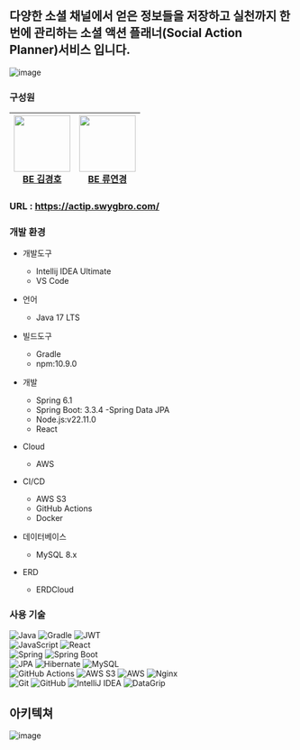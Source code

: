 ## 다양한 소셜 채널에서 얻은 정보들을 저장하고 실천까지 한 번에 관리하는 소셜 액션 플래너(Social Action Planner)서비스 입니다.

![image](https://github.com/user-attachments/assets/a8c06ebf-437f-40fa-800d-ed6674b688da)

### 구성원
| <a href="https://github.com/sgn07124"><img src="https://github.com/sgn07124.png" width="100px"><br>BE 김경호</a> | <a href="https://github.com/celinayk"><img src="https://github.com/celinayk.png" width="100px"><br>BE 류연경</a> |
|-----|-----|


### URL  : https://actip.swygbro.com/

### 개발 환경
- 개발도구
  - Intellij IDEA Ultimate
  - VS Code
- 언어
  - Java 17 LTS
- 빌드도구
  - Gradle
  - npm:10.9.0
- 개발
  - Spring 6.1
  - Spring Boot: 3.3.4
  -Spring Data JPA
  - Node.js:v22.11.0
  - React
    
- Cloud
  - AWS 
- CI/CD
  - AWS S3
  - GitHub Actions
  - Docker
- 데이터베이스
  - MySQL 8.x
- ERD
  - ERDCloud

### 사용 기술
![Java](https://img.shields.io/badge/java-%23ED8B00.svg?style=for-the-badge&logo=openjdk&logoColor=white)
![Gradle](https://img.shields.io/badge/Gradle-02303A.svg?style=for-the-badge&logo=gradle&logoColor=white)
![JWT](https://img.shields.io/badge/JWT-black?style=for-the-badge&logo=JSON%20web%20tokens)
<br>
![JavaScript](https://img.shields.io/badge/JavaScript-F7DF1E.svg?style=for-the-badge&logo=javascript&logoColor=black)
![React](https://img.shields.io/badge/React-61DAFB.svg?style=for-the-badge&logo=react&logoColor=black)
<br>
![Spring](https://img.shields.io/badge/spring-%236DB33F.svg?style=for-the-badge&logo=spring&logoColor=white)
![Spring Boot](https://img.shields.io/badge/Spring_Boot-%236DB33F.svg?style=for-the-badge&logo=spring-boot&logoColor=white)
<br>
![JPA](https://img.shields.io/badge/JPA-007396.svg?style=for-the-badge&logo=java&logoColor=white)
![Hibernate](https://img.shields.io/badge/Hibernate-59666C.svg?style=for-the-badge&logo=hibernate&logoColor=white)
![MySQL](https://img.shields.io/badge/MySQL-blue?style=for-the-badge&logo=MySQL)
<br>
![GitHub Actions](https://img.shields.io/badge/github%20actions-%232671E5.svg?style=for-the-badge&logo=githubactions&logoColor=white)
![AWS S3](https://img.shields.io/badge/Amazon%20S3-569A31.svg?style=for-the-badge&logo=amazon-s3&logoColor=white)
![AWS](https://img.shields.io/badge/Amazon%20AWS-232F3E.svg?style=for-the-badge&logo=amazon-aws&logoColor=white)
![Nginx](https://img.shields.io/badge/nginx-%23009639.svg?style=for-the-badge&logo=nginx&logoColor=white)
<br>
![Git](https://img.shields.io/badge/Git-F05032.svg?style=for-the-badge&logo=git&logoColor=white)
![GitHub](https://img.shields.io/badge/GitHub-181717.svg?style=for-the-badge&logo=github&logoColor=white)
![IntelliJ IDEA](https://img.shields.io/badge/IntelliJ_IDEA-000000.svg?style=for-the-badge&logo=intellij-idea&logoColor=white)
![DataGrip](https://img.shields.io/badge/DataGrip-000000.svg?style=for-the-badge&logo=datagrip&logoColor=white)



## 아키텍쳐
![image](https://github.com/user-attachments/assets/b6124576-95f1-4580-b2f7-22f22e48f5a2)




